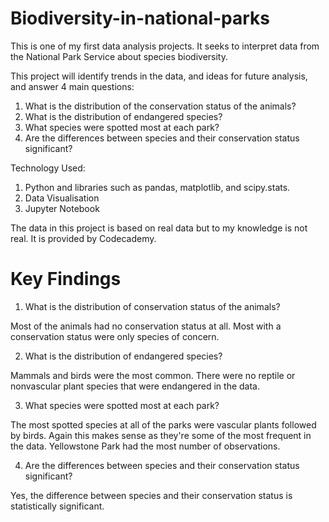 # Biodiversity-in-national-parks
This is one of my first data analysis projects. It seeks to interpret data from the National Park Service about species biodiversity. 

This project will identify trends in the data, and ideas for future analysis, and answer 4 main questions:

1. What is the distribution of the conservation status of the animals?
2. What is the distribution of endangered species?
3. What species were spotted most at each park?
4. Are the differences between species and their conservation status significant?

Technology Used:
1. Python and libraries such as pandas, matplotlib, and scipy.stats.
2. Data Visualisation
3. Jupyter Notebook

The data in this project is based on real data but to my knowledge is not real. It is provided by Codecademy.

# Key Findings 

1. What is the distribution of conservation status of the animals?

  Most of the animals had no conservation status at all. Most with a conservation status were only species of concern.
  
2. What is the distribution of endangered species?

  Mammals and birds were the most common. There were no reptile or nonvascular plant species that were endangered in the data.

3. What species were spotted most at each park?

  The most spotted species at all of the parks were vascular plants followed by birds. Again this makes sense as they're some of the most frequent in the data. Yellowstone Park had the most number of observations.

4. Are the differences between species and their conservation status significant?

  Yes, the difference between species and their conservation status is statistically significant.

